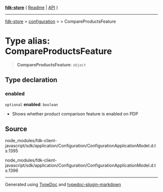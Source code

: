 [**fdk-store**](../../../README.md) ( [Readme](../../../README.md) \| [API](../../../API.md) )

---

[fdk-store](../../../API.md) > [configuration](../../README.md) > [<internal>](../README.md) > CompareProductsFeature

# Type alias: CompareProductsFeature

> **CompareProductsFeature**: `object`

## Type declaration

### enabled

`optional` **enabled**: `boolean`

- Shows whether product comparison feature is
  enabled on PDP

## Source

node_modules/fdk-client-javascript/sdk/application/Configuration/ConfigurationApplicationModel.d.ts:1395

node_modules/fdk-client-javascript/sdk/application/Configuration/ConfigurationApplicationModel.d.ts:1396

---

Generated using [TypeDoc](https://typedoc.org/) and [typedoc-plugin-markdown](https://www.npmjs.com/package/typedoc-plugin-markdown)

